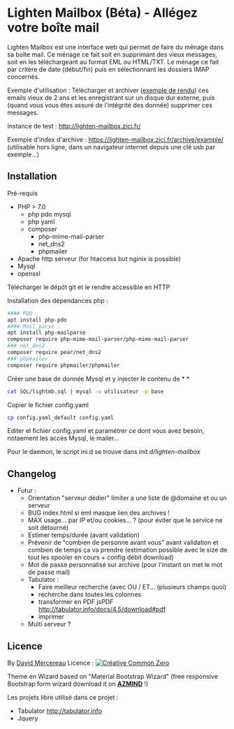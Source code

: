 # Lighten Mailbox (Béta) - Allégez votre boîte mail

Lighten Mailbox est une interface web qui permet de faire du ménage dans sa boîte mail. Ce ménage ce fait  soit en supprimant des vieux messages, soit en les téléchargeant au format EML ou HTML/TXT. Le ménage ce fait par critère de date (début/fin)  puis en sélectionnant les dossiers IMAP concernés.

Exemple d'utilisation : Télécharger et archiver ([exemple de rendu](https://lighten-mailbox.zici.fr/archive/example/)) ces emails vieux de 2 ans et les enregistrant sur un disque dur externe, puis (quand vous vous êtes assuré de l’intégrité des donnée) supprimer ces messages.

Instance de test : http://lighten-mailbox.zici.fr/

Exemple d'index d'archive : https://lighten-mailbox.zici.fr/archive/example/ (utilisable hors ligne, dans un navigateur internet depuis une clé usb par exemple...)

## Installation

Pré-requis

* PHP > 7.0
  * php pdo mysql
  * php yaml
  * composer
    * php-mime-mail-parser
    * net_dns2
    * phpmailer
* Apache http serveur (for htaccess but nginix is possible)
* Mysql
* openssl

Télécharger le dépôt git et le rendre accessible en HTTP

Installation des dépendances php : 

```bash
#### PDO
apt install php-pdo
#### Mail parse : 
apt install php-mailparse
composer require php-mime-mail-parser/php-mime-mail-parser
### net_dns2
composer require pear/net_dns2
### phpmailer
composer require phpmailer/phpmailer
```

Créer une base de donnée Mysql et y injecter le contenu de  *	*

```bash
cat SQL/lightmb.sql | mysql -u utilisateur -p base
```

Copier le fichier config.yaml

```bash
cp config.yaml_default config.yaml
```

Editer el fichier config.yaml et paramétrer ce dont vous avez besoin, notaement les accès Mysql, le mailer...

Pour le daemon, le script ini.d se trouve dans *init.d/lighten-mailbox*

## Changelog

* Futur :
  * Orientation "serveur dédier" limiter a une liste de @domaine et ou un serveur
  * BUG index.html si eml masque lien des archives !
  * MAX usage... par IP et/ou cookies... ? (pour éviter que le service ne soit détourné)
  * Estimer temps/durée  (avant validation)
  * Prévenir de "combien de personne avant vous" avant validation et combien de temps ça va prendre (estimation possible avec le size de tout les spooler en cours + config débit download)
  * Mot de passe personnalisé sur archive (pour l'instant on met le mot de passe mail)
  * Tabulator : 
    * Faire meilleur recherche (avec OU / ET...  (plusieurs champs quoi)
    * recherche dans toutes les colonnes
    * transformer en PDF jsPDF http://tabulator.info/docs/4.5/download#pdf
    * imprimer
  * Multi serveur ?

## Licence 

By [David Mercereau](https://david.mercereau.info)  Licence : [![Créative Common Zero](https://lighten-mailbox.zici.fr/assets/img/CC-Zero-badge.svg)](https://creativecommons.org/publicdomain/zero/1.0/deed.fr) 

Theme en Wizard based on "Material Bootstrap Wizard" (free responsive Bootstrap form wizard download it on <a href="http://azmind.com"><strong>AZMIND</strong></a> !)

Les projets libre utilisé dans ce projet : 

* Tabulator http://tabulator.info
* Jquery